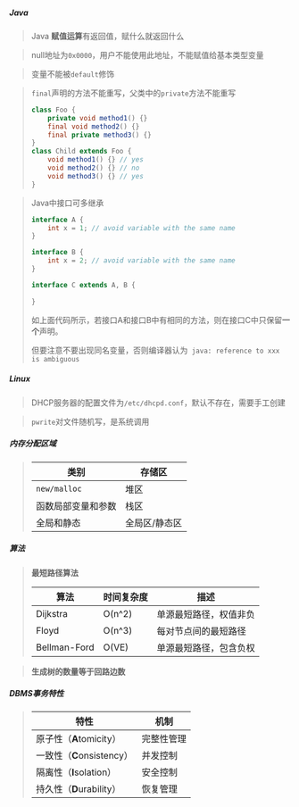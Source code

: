 ##### Java

> Java **赋值运算**有返回值，赋什么就返回什么

> null地址为`0x0000`，用户不能使用此地址，不能赋值给基本类型变量

> 变量不能被`default`修饰

> `final`声明的方法不能重写，父类中的`private`方法不能重写
>
> ```java
> class Foo {
>     private void method1() {}
>     final void method2() {}
>     final private method3() {}
> }
> class Child extends Foo {
>     void method1() {} // yes
>     void method2() {} // no
>     void method3() {} // yes
> }
> ```

> Java中接口可多继承
>
> ```java
> interface A {
>     int x = 1; // avoid variable with the same name
> }
> 
> interface B {
>     int x = 2; // avoid variable with the same name
> }
> 
> interface C extends A, B {
>     
> }
> ```
>
> 如上面代码所示，若接口A和接口B中有相同的方法，则在接口C中只保留**一个**声明。
>
> 但要注意不要出现同名变量，否则编译器认为` java: reference to xxx is ambiguous`

##### Linux

> DHCP服务器的配置文件为`/etc/dhcpd.conf`，默认不存在，需要手工创建

> `pwrite`对文件随机写，是系统调用

##### 内存分配区域

> | 类别               | 存储区        |
> | ------------------ | ------------- |
> | `new/malloc`       | 堆区          |
> | 函数局部变量和参数 | 栈区          |
> | 全局和静态         | 全局区/静态区 |
>

##### 算法

> **最短路径算法**
>
> | 算法         | 时间复杂度 | 描述                   |
> | ------------ | ---------- | ---------------------- |
> | Dijkstra     | O(n^2)     | 单源最短路径，权值非负 |
> | Floyd        | O(n^3)     | 每对节点间的最短路径   |
> | Bellman-Ford | O(VE)      | 单源最短路径，包含负权 |

> **生成树的数量等于回路边数**

##### DBMS事务特性

> | 特性                      | 机制       |
> | ------------------------- | ---------- |
> | 原子性（**A**tomicity）   | 完整性管理 |
> | 一致性（**C**onsistency） | 并发控制   |
> | 隔离性（**I**solation）   | 安全控制   |
> | 持久性（**D**urability）  | 恢复管理   |